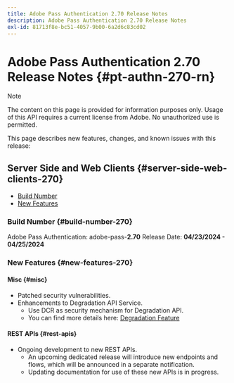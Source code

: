 ```yaml
---
title: Adobe Pass Authentication 2.70 Release Notes
description: Adobe Pass Authentication 2.70 Release Notes
exl-id: 81713f8e-bc51-4057-9b00-6a2d6c83cd02
---
```

# Adobe Pass Authentication 2.70 Release Notes {#pt-authn-270-rn}

>[!NOTE]
>
>The content on this page is provided for information purposes only. Usage of this API requires a current license from Adobe. No unauthorized use is permitted.

This page describes new features, changes, and known issues with this release:

## Server Side and Web Clients {#server-side-web-clients-270}

* [Build Number](#build-number-270)
* [New Features](#new-features-270)

### Build Number {#build-number-270}

Adobe Pass Authentication: adobe-pass-**2.70**
Release Date: **04/23/2024 - 04/25/2024** 

### New Features {#new-features-270}

#### Misc {#misc}

* Patched security vulnerabilities.
* Enhancements to Degradation API Service.
  * Use DCR as security mechanism for Degradation API.
  * You can find more details here: [Degradation Feature](../integration-guide-programmers/features-premium/degraded-access/degradation-feature.md)

#### REST APIs {#rest-apis}

* Ongoing development to new REST APIs.
  * An upcoming dedicated release will introduce new endpoints and flows, which will be announced in a separate notification.
  * Updating documentation for use of these new APIs is in progress.
